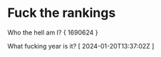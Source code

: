 # Fuck the rankings

Who the hell am I?
{ 1690624 }

What fucking year is it?
[ 2024-01-20T13:37:02Z ]

